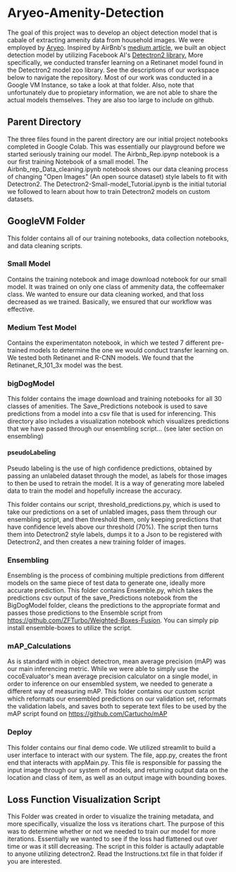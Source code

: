 # Aryeo-Amenity-Detection
The goal of this project was to develop an object detection model that is cabale of extracting amenity data from household images. We were employed by [Aryeo](https://www.aryeo.com/). Inspired by AirBnb's [medium article,](https://medium.com/airbnb-engineering/amenity-detection-and-beyond-new-frontiers-of-computer-vision-at-airbnb-144a4441b72e) we built an object detection model by utilizing Facebook AI's [Detectron2 library.](https://github.com/facebookresearch/detectron2) More specifically, we conducted transfer learning on a Retinanet model found in the Detectron2 model zoo library. See the descriptions of our workspace below to navigate the repository. Most of our work was conducted in a Google VM Instance, so take a look at that folder. Also, note that unfortunately due to propietary information, we are not able to share the actual models themselves. They are also too large to include on github.

## Parent Directory
The three files found in the parent directory are our initial project notebooks completed in Google Colab. This was essentially our playground before we started seriously training our model.
The Airbnb_Rep.ipynp notebook is a our first training Notebook of a small model. The Airbnb_rep_Data_cleaning.ipynb notebook shows our data cleaning process of changing "Open Images" (An open source dataset) style labels to fit with Detectron2. The Detectron2-Small-model_Tutorial.ipynb is the initial tutorial we followed to learn about how to train Detectron2 models on custom datasets. 

 
## GoogleVM Folder
This folder contains all of our training notebooks, data collection notebooks, and data cleaning scripts.

### Small Model
Contains the training notebook and image download notebook for our small model. It was trained on only one class of ammenity data, the coffeemaker class. We wanted to ensure our data cleaning worked, and that loss decreased as we trained. Basically, we ensured that our workflow was effective.

### Medium Test Model
Contains the experimentaton notebook, in which we tested 7 different pre-trained models to determine the one we would conduct transfer learning on. We tested both Retinanet and R-CNN models. We found that the Retinanet_R_101_3x model was the best.

### bigDogModel
This folder contains the image download and training notebooks for all 30 classes of amenities. The Save_Predictions notebook is used to save predictions from a model into a csv file that is used for inferencing. This directory also includes a visualization notebook which visualizes predictions that we have passed through our ensembling script... (see  later section on ensembling)


#### pseudoLabeling
Pseudo labeling is the use of high confidence predictions, obtained by passing an unlabeled dataset through the model, as labels for those images to then be used to retrain the model. It is a way of generating more labeled data to train the model and hopefully increase the accuracy.

This folder contains our script, threshold_predictions.py, which is used to take our predictions on a set of unlabled images, pass them through our ensembling script, and then threshold them, only keeping predictions that have confidence levels above our threshold (70%). The script then turns them into Detectron2 style labels, dumps it to a Json to be registered with Detectron2, and then creates a new training folder of images. 


### Ensembling
Ensembling is the process of combining multiple predictions from different models on the same piece of test data to generate one, ideally more accurate prediction. This folder contains Ensemble.py, which takes the predictions csv output of the save_Predictions notebook from the BigDogModel folder, cleans the predictions to the appropriate format and passes those predictions to the Ensemble script from https://github.com/ZFTurbo/Weighted-Boxes-Fusion. You can simply pip install ensemble-boxes to utilize the script. 

### mAP_Calculations
As is standard with in object detectron, mean average precision (mAP) was our main inferencing metric. While we were able to simply use the cocoEvaluator's mean average precision calculator on a single model, in order to inference on our ensembled system, we needed to generate a different way of measuring mAP. This folder contains our custom script which reformats our ensembled predictions on our validation set, reformats the validation labels, and saves both to seperate text files to be used by the mAP script found on https://github.com/Cartucho/mAP

### Deploy
This folder contains our final demo code. We utilized streamlit to build a user interface to interact with our system. The file, app.py, creates the front end that interacts with appMain.py. This file is responsible for passing the input image through our system of models, and returning output data on the location and class of item, as well as an output image with bounding boxes. 

## Loss Function Visualization Script
This Folder was created in order to visualize the training metadata, and more specifically, visualize the loss vs iterations chart. The purpose of this was to determine whether or not we needed to train our model for more iterations. Essentially we wanted to see if the loss had flattened out over time or was it still decreasing. The script in this folder is actaully adaptable to anyone utilizing detectron2. Read the Instructions.txt file in that folder if you are interested.

